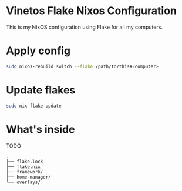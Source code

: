 # Vinetos Flake Nixos Configuration
This is my NixOS configuration using Flake for all my computers.

# Apply config
```sh
sudo nixos-rebuild switch --flake /path/to/this#<computer>
```

# Update flakes
```sh
sudo nix flake update
```

# What's inside
TODO
```
.
├── flake.lock
├── flake.nix
├── framework/
├── home-manager/
└── overlays/
```

